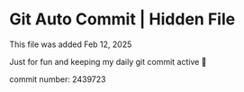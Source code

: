 # Git Auto Commit | Hidden File

This file was added Feb 12, 2025

Just for fun and keeping my daily git commit active 🤪

commit number: 2439723
